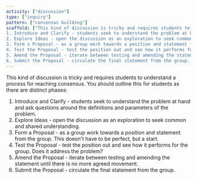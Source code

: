 ```yaml
---
activity: ["discussion"]
type: ["inquiry"]
pattern: ["consensus building"]
scaffold: ["This kind of discussion is tricky and requires students to understand a process for reaching consensus. You should outline this for students as there are distinct phases:
1. Introduce and Clarify - students seek to understand the problem at hand and ask questions around the definitions and parameters of the problem.
2. Explore Ideas - open the discussion as an exploration to seek common and shared understanding.
3. Form a Proposal - as a group work towards a position and statement from the group. This doesn't have to be perfect, but a start.
4. Test the Proposal - test the position out and see how it performs for the group. Does it address the problem?
5. Amend the Proposal - iterate between testing and amending the statement until there is no more agreed movement.
6. Submit the Proposal - circulate the final statement from the group. "]
---
```


This kind of discussion is tricky and requires students to understand a process for reaching consensus. You should outline this for students as there are distinct phases:

1. Introduce and Clarify - students seek to understand the problem at hand and ask questions around the definitions and parameters of the problem.
2. Explore Ideas - open the discussion as an exploration to seek common and shared understanding.
3. Form a Proposal - as a group work towards a position and statement from the group. This doesn't have to be perfect, but a start.
4. Test the Proposal - test the position out and see how it performs for the group. Does it address the problem?
5. Amend the Proposal - iterate between testing and amending the statement until there is no more agreed movement.
6. Submit the Proposal - circulate the final statement from the group.
